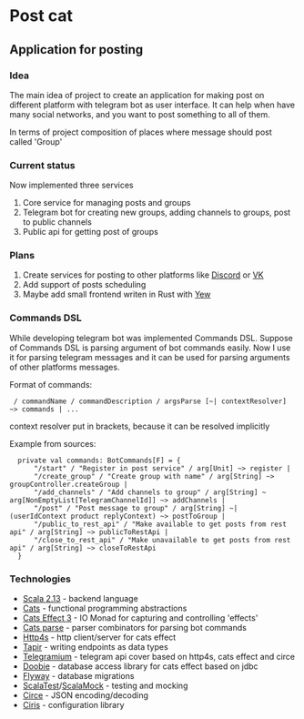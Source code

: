 # Post cat

## Application for posting

### Idea

The main idea of project to create an application for making post on different platform with telegram bot as user interface. 
It can help when have many social networks, and you want to post something to all of them. 

In terms of project composition of places where message should post called 'Group'

### Current status
Now implemented three services
1. Core service for managing posts and groups
2. Telegram bot for creating new groups, adding channels to groups, post to public channels
3. Public api for getting post of groups

### Plans
1. Create services for posting to other platforms like [Discord](https://discord.com/) or [VK](https://vk.com/)
2. Add support of posts scheduling
3. Maybe add small frontend writen in Rust with [Yew](https://yew.rs/)

### Commands DSL
While developing telegram bot was implemented Commands DSL. Suppose of Commands DSL is parsing argument of bot commands easily. Now I use it for parsing telegram messages and
it can be used for parsing arguments of other platforms messages.

Format of commands:
```
 / commandName / commandDescription / argsParse [~| contextResolver] ~> commands | ...
```

context resolver put in brackets, because it can be resolved implicitly

Example from sources:
```
  private val commands: BotCommands[F] = {
      "/start" / "Register in post service" / arg[Unit] ~> register |
      "/create_group" / "Create group with name" / arg[String] ~> groupController.createGroup |
      "/add_channels" / "Add channels to group" / arg[String] ~ arg[NonEmptyList[TelegramChannelId]] ~> addChannels |
      "/post" / "Post message to group" / arg[String] ~| (userIdContext product replyContext) ~> postToGroup |
      "/public_to_rest_api" / "Make available to get posts from rest api" / arg[String] ~> publicToRestApi |
      "/close_to_rest_api" / "Make unavailable to get posts from rest api" / arg[String] ~> closeToRestApi
  }
```

### Technologies
- [Scala 2.13](https://www.scala-lang.org/) - backend language
- [Cats](https://typelevel.org/cats/) - functional programming abstractions
- [Cats Effect 3](https://typelevel.org/cats-effect/) - IO Monad for capturing and controlling 'effects'
- [Cats parse](https://github.com/typelevel/cats-parse) - parser combinators for parsing bot commands
- [Http4s](https://http4s.org/#) - http client/server for cats effect
- [Tapir](https://tapir.softwaremill.com/en/latest/) - writing endpoints as data types
- [Telegramium](https://github.com/apimorphism/telegramium) - telegram api cover based on http4s, cats effect and circe
- [Doobie](https://github.com/tpolecat/doobie) - database access library for cats effect based on jdbc
- [Flyway](https://flywaydb.org/) - database migrations
- [ScalaTest](https://www.scalatest.org/)/[ScalaMock](https://scalamock.org/) - testing and mocking
- [Circe](https://circe.github.io/circe/) - JSON encoding/decoding
- [Ciris](https://cir.is/) - configuration library